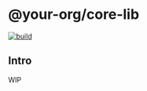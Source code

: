 # @your-org/core-lib

<p align="left">
  <a aria-label="Build" href="https://github.com/belgattitude/nextjs-monorepo-example/actions?query=workflow%3ACI">
    <img alt="build" src="https://img.shields.io/github/workflow/status/belgattitude/nextjs-monorepo-example/CI-reference-web-app/main?label=CI&logo=github&style=flat-quare&labelColor=000000" />
  </a>
</p>

## Intro

WIP
